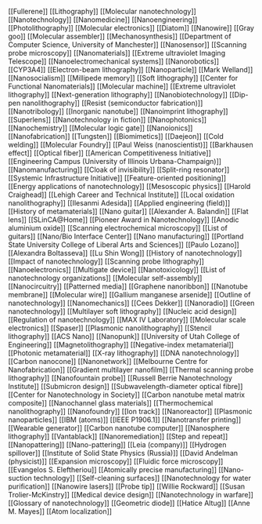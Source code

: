 [[Fullerene]]
[[Lithography]]
[[Molecular nanotechnology]]
[[Nanotechnology]]
[[Nanomedicine]]
[[Nanoengineering]]
[[Photolithography]]
[[Molecular electronics]]
[[Diatom]]
[[Nanowire]]
[[Gray goo]]
[[Molecular assembler]]
[[Mechanosynthesis]]
[[Department of Computer Science, University of Manchester]]
[[Nanosensor]]
[[Scanning probe microscopy]]
[[Nanomaterials]]
[[Extreme ultraviolet Imaging Telescope]]
[[Nanoelectromechanical systems]]
[[Nanorobotics]]
[[CYP3A4]]
[[Electron-beam lithography]]
[[Nanoparticle]]
[[Mark Welland]]
[[Nanosocialism]]
[[Millipede memory]]
[[Soft lithography]]
[[Center for Functional Nanomaterials]]
[[Molecular machine]]
[[Extreme ultraviolet lithography]]
[[Next-generation lithography]]
[[Nanobiotechnology]]
[[Dip-pen nanolithography]]
[[Resist (semiconductor fabrication)]]
[[Nanotribology]]
[[Inorganic nanotube]]
[[Nanoimprint lithography]]
[[Superlens]]
[[Nanotechnology in fiction]]
[[Nanophotonics]]
[[Nanochemistry]]
[[Molecular logic gate]]
[[Nanoionics]]
[[Nanofabrication]]
[[Tungsten]]
[[Biomimetics]]
[[Daejeon]]
[[Cold welding]]
[[Molecular Foundry]]
[[Paul Weiss (nanoscientist)]]
[[Barkhausen effect]]
[[Optical fiber]]
[[American Competitiveness Initiative]]
[[Engineering Campus (University of Illinois Urbana-Champaign)]]
[[Nanomanufacturing]]
[[Cloak of invisibility]]
[[Split-ring resonator]]
[[Systemic Infrastructure Initiative]]
[[Feature-oriented positioning]]
[[Energy applications of nanotechnology]]
[[Mesoscopic physics]]
[[Harold Craighead]]
[[Lehigh Career and Technical Institute]]
[[Local oxidation nanolithography]]
[[Ilesanmi Adesida]]
[[Applied engineering (field)]]
[[History of metamaterials]]
[[Nano guitar]]
[[Alexander A. Balandin]]
[[Flat lens]]
[[SLinCA@Home]]
[[Pioneer Award in Nanotechnology]]
[[Anodic aluminium oxide]]
[[Scanning electrochemical microscopy]]
[[List of guitars]]
[[Nano/Bio Interface Center]]
[[Nano manufacturing]]
[[Portland State University College of Liberal Arts and Sciences]]
[[Paulo Lozano]]
[[Alexandra Boltasseva]]
[[Lu Shin Wong]]
[[History of nanotechnology]]
[[Impact of nanotechnology]]
[[Scanning probe lithography]]
[[Nanoelectronics]]
[[Multigate device]]
[[Nanotoxicology]]
[[List of nanotechnology organizations]]
[[Molecular self-assembly]]
[[Nanocircuitry]]
[[Patterned media]]
[[Graphene nanoribbon]]
[[Nanotube membrane]]
[[Molecular wire]]
[[Gallium manganese arsenide]]
[[Outline of nanotechnology]]
[[Nanomechanics]]
[[Cees Dekker]]
[[Nanoradio]]
[[Green nanotechnology]]
[[Multilayer soft lithography]]
[[Nucleic acid design]]
[[Regulation of nanotechnology]]
[[MAX IV Laboratory]]
[[Molecular scale electronics]]
[[Spaser]]
[[Plasmonic nanolithography]]
[[Stencil lithography]]
[[ACS Nano]]
[[Nanopunk]]
[[University of Utah College of Engineering]]
[[Magnetolithography]]
[[Negative-index metamaterial]]
[[Photonic metamaterial]]
[[X-ray lithography]]
[[DNA nanotechnology]]
[[Carbon nanocone]]
[[Nanonetwork]]
[[Melbourne Centre for Nanofabrication]]
[[Gradient multilayer nanofilm]]
[[Thermal scanning probe lithography]]
[[Nanofountain probe]]
[[Russell Berrie Nanotechnology Institute]]
[[Submicron design]]
[[Subwavelength-diameter optical fibre]]
[[Center for Nanotechnology in Society]]
[[Carbon nanotube metal matrix composite]]
[[Nanochannel glass materials]]
[[Thermochemical nanolithography]]
[[Nanofoundry]]
[[Ion track]]
[[Nanoreactor]]
[[Plasmonic nanoparticles]]
[[IBM (atoms)]]
[[IEEE P1906.1]]
[[Nanotransfer printing]]
[[Wearable generator]]
[[Carbon nanotube computer]]
[[Nanosphere lithography]]
[[Vantablack]]
[[Nanoremediation]]
[[Step and repeat]]
[[Nanopattering]]
[[Nano-pattering]]
[[Leia (company)]]
[[Hydrogen spillover]]
[[Institute of Solid State Physics (Russia)]]
[[David Andelman (physicist)]]
[[Expansion microscopy]]
[[Fluidic force microscopy]]
[[Evangelos S. Eleftheriou]]
[[Atomically precise manufacturing]]
[[Nano-suction technology]]
[[Self-cleaning surfaces]]
[[Nanotechnology for water purification]]
[[Nanowire lasers]]
[[Probe tip]]
[[Willie Rockward]]
[[Susan Trolier-McKinstry]]
[[Medical device design]]
[[Nanotechnology in warfare]]
[[Glossary of nanotechnology]]
[[Geometric diode]]
[[Hatice Altug]]
[[Anne M. Mayes]]
[[Atom localization]]
